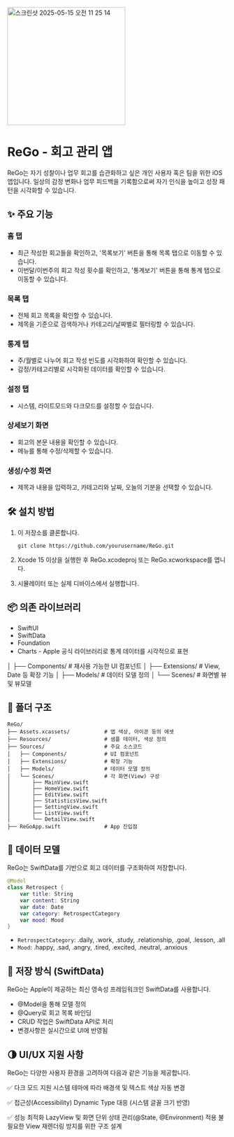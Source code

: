 <img width="270" alt="스크린샷 2025-05-15 오전 11 25 14" src="https://github.com/user-attachments/assets/6ff17d93-7dbb-47ae-b22c-fbeee32266b3" />

# ReGo - 회고 관리 앱

ReGo는 자기 성찰이나 업무 회고를 습관화하고 싶은 개인 사용자 혹은 팀을 위한 iOS 앱입니다. 일상의 감정 변화나 업무 피드백을 기록함으로써 자기 인식을 높이고 성장 패턴을 시각화할 수 있습니다.

## ✨ 주요 기능

### 홈 탭
- 최근 작성한 회고들을 확인하고, '목록보기' 버튼을 통해 목록 탭으로 이동할 수 있습니다.
- 이번달/이번주의 회고 작성 횟수를 확인하고, '통계보기' 버튼을 통해 통계 탭으로 이동할 수 있습니다.

### 목록 탭
- 전체 회고 목록을 확인할 수 있습니다.
- 제목을 기준으로 검색하거나 카테고리/날짜별로 필터링할 수 있습니다.

### 통계 탭
- 주/월별로 나누어 회고 작성 빈도를 시각화하여 확인할 수 있습니다.
- 감정/카테고리별로 시각화된 데이터를 확인할 수 있습니다.

### 설정 탭
- 시스템, 라이트모드와 다크모드를 설정할 수 있습니다.

### 상세보기 화면
- 회고의 본문 내용을 확인할 수 있습니다.
- 메뉴를 통해 수정/삭제할 수 있습니다.

### 생성/수정 화면
- 제목과 내용을 입력하고, 카테고리와 날짜, 오늘의 기분을 선택할 수 있습니다.

## 🛠 설치 방법

1. 이 저장소를 클론합니다.

   ```
   git clone https://github.com/yourusername/ReGo.git
   ```
2. Xcode 15 이상을 실행한 후 ReGo.xcodeproj 또는 ReGo.xcworkspace를 엽니다.
3. 시뮬레이터 또는 실제 디바이스에서 실행합니다.

## 📦 의존 라이브러리
- SwiftUI
- SwiftData
- Foundation
- Charts - Apple 공식 라이브러리로 통계 데이터를 시각적으로 표현

│   ├── Components/            # 재사용 가능한 UI 컴포넌트
│   ├── Extensions/            # View, Date 등 확장 기능
│   ├── Models/                # 데이터 모델 정의
│   └── Scenes/                # 화면별 뷰 및 뷰모델

## 📁 폴더 구조
```
ReGo/
├── Assets.xcassets/           # 앱 색상, 아이콘 등의 에셋
├── Resources/                 # 샘플 데이터, 색상 정의
├── Sources/                   # 주요 소스코드
│   ├── Components/            # UI 컴포넌트
│   ├── Extensions/            # 확장 기능
│   ├── Models/                # 데이터 모델 정의
│   └── Scenes/                # 각 화면(View) 구성
│       ├── MainView.swift
│       ├── HomeView.swift
│       ├── EditView.swift
│       ├── StatisticsView.swift
│       ├── SettingView.swift
│       ├── ListView.swift
│       └── DetailView.swift
├── ReGoApp.swift              # App 진입점
```

## 🧱 데이터 모델

ReGo는 SwiftData를 기반으로 회고 데이터를 구조화하여 저장합니다.

```swift
@Model
class Retrospect {
    var title: String
    var content: String
    var date: Date
    var category: RetrospectCategory
    var mood: Mood
}
```
- `RetrospectCategory`: .daily, .work, .study, .relationship, .goal, .lesson, .all
- `Mood`: .happy, .sad, .angry, .tired, .excited, .neutral, .anxious

## 💾 저장 방식 (SwiftData)
ReGo는 Apple이 제공하는 최신 영속성 프레임워크인 SwiftData를 사용합니다.
- @Model을 통해 모델 정의
- @Query로 회고 목록 바인딩
- CRUD 작업은 SwiftData API로 처리
- 변경사항은 실시간으로 UI에 반영됨

## 🌗 UI/UX 지원 사항
ReGo는 다양한 사용자 환경을 고려하여 다음과 같은 기능을 제공합니다.

✅ 다크 모드 지원
시스템 테마에 따라 배경색 및 텍스트 색상 자동 변경

✅ 접근성(Accessibility)
Dynamic Type 대응 (시스템 글꼴 크기 반영)

✅ 성능 최적화
LazyView 및 화면 단위 상태 관리(@State, @Environment) 적용
불필요한 View 재렌더링 방지를 위한 구조 설계
